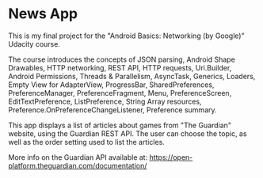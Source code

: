 News App
===================================

This is my final project for the "Android Basics: Networking (by Google)" Udacity course.

The course introduces the concepts of JSON parsing, Android Shape Drawables, HTTP networking, REST API, HTTP requests, Uri.Builder, Android Permissions, Threads & Parallelism, AsyncTask, Generics, Loaders, Empty View for AdapterView, ProgressBar, SharedPreferences, PreferenceManager, PreferenceFragment, Menu, PreferenceScreen, EditTextPreference, ListPreference, String Array resources, Preference.OnPreferenceChangeListener, Preference summary.

This app displays a list of articles about games from "The Guardian" website, using the Guardian REST API. The user can choose the topic, as well as the order setting used to list the articles.

More info on the Guardian API available at:
https://open-platform.theguardian.com/documentation/
